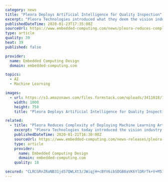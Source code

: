 ```yaml
---
category: news
title: "Pleora Deploys Artificial Intelligence for Quality Inspection"
excerpt: "Pleora Technologies introduced what they deem the vision industry's first artificial intelligence (AI) platform that simplifies the deployment ... and data are uploaded to \"no code\" training software on a host PC, which generates a neural network that is deployed onto the gateway. For applications requiring unique AI capabilities, Pleora's ..."
publishedDateTime: 2020-01-23T17:35:00Z
sourceUrl: https://www.embedded-computing.com/news/pleora-reduces-complexity-of-deploying-machine-learning-artificial-intelligence-for-quality-inspection
type: article
quality: 39
heat: 39
published: false

provider:
  name: Embedded Computing Design
  domain: embedded-computing.com

topics:
  - AI
  - Machine Learning

images:
  - url: https://s3.amazonaws.com/files.formstack.com/uploads/3411018/76219803/572229438/76219803_pleora-aigateway.jpg
    width: 1000
    height: 750
    title: "Pleora Deploys Artificial Intelligence for Quality Inspection"

related:
  - title: "Pleora Reduces Complexity of Deploying Machine Learning Artificial Intelligence for Quality Inspection"
    excerpt: "Pleora Technologies today introduced the vision industry's first artificial intelligence (AI) platform that simplifies the deployment of advanced machine learning capabilities to improve the reliability and lower the cost of visual quality inspection. The company will be demonstrating its new embedded AI Gateway at SPIE Photonics West 2020 ..."
    publishedDateTime: 2020-01-21T16:30:00Z
    sourceUrl: https://www.embedded-computing.com/news-releases/pleora-reduces-complexity-of-deploying-machine-learning-artificial-intelligence-for-quality-inspection
    type: article
    provider:
      name: Embedded Computing Design
      domain: embedded-computing.com
    quality: 18

secured: "CLRCGRnZRaNB31jd57QWLXt3/JWiqjH+cBYV6ibSDGB0aVK6YlDRrTk+V+M51X6LZVhdzCIe7ImwxlUDLu++veYMXHVAD4q/1Hgp4y3YNFduwtlsZ8kO4et+4qF0OQBNAcK1AtdSZJmfYjasidyBhRyQ/CB8c/Ie3YZtNwIMWPy6moNiGM9DD15FHl+iaYIuVDmjO/EciQHTaPNZA+NEFG3q2Ay4El8NQPlzwHHA5+u4OXCBcwgI45OWjQ6Othi+ae7MTXDUJc6WWpJNfM0uMo8VEUw12Swjmqwd5ZjLKhtUgpsQyhYbnCHO3WmkDHGF;ahDQyH9tKc8Fd/YuqiuAJg=="
---
```


